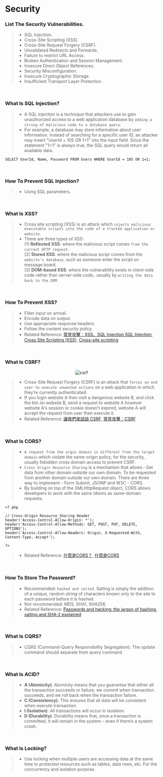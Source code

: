 # Security

### **List The Security Vulnerabilities.**
> - SQL Injection.
> - Cross-Site Scripting (XSS).
> - Cross-Site Request Forgery (CSRF).
> - Unvalidated Redirects and Forwards.
> - Failure to restrict URL Access.
> - Broken Authentication and Session Management.
> - Insecure Direct Object References.
> - Security Misconfiguration.
> - Insecure Cryptographic Storage.
> - Insufficient Transport Layer Protection.

<br/>

### **What Is SQL Injection?**
> - A SQL injection is a technique that attackers use to gain unauthorized access to a web application database by `adding a string of malicious code to a database query`.
> - For example, a database may store information about user information. Instead of searching for a specific user ID, an attacker may insert "UserId = 105 OR 1=1" into the input field. Since the statement "1=1" is always true, the SQL query would return all available data. 

```
SELECT UserId, Name, Password FROM Users WHERE UserId = 105 OR 1=1;
```

<br/>

### **How To Prevent SQL Injection?**
> - Using SQL parameters.

<br/>

### **What Is XSS?**
> - Cross site scripting (XSS) is an attack which `injects malicious executable scripts into the code of a trusted application or website`.
> - There are three types of XSS: <br/>
(1) **Reflected XSS**: where the malicious script comes `from the current HTTP request`. <br/>
(2) **Stored XSS**: where the malicious script comes from the `website's database`, such as someone enter the script on message board. <br/>
(3) **DOM-based XSS**: where the vulnerability exists in client-side code rather than server-side code,. usually by `writing the data back to the DOM`.

<br/>

### **How To Prevent XSS?**
> - Filter input on arrival.
> - Encode data on output.
> - Use appropriate response headers.
> - Follow the content security policy.
> - Related Reference: [常見攻擊：XSS、SQL Injection
SQL Injection](https://yakimhsu.com/project/project_w12_Info_Security-XSS_SQL.html), [Cross Site Scripting (XSS)](https://www.synopsys.com/glossary/what-is-cross-site-scripting.html), [Cross-site scripting](https://portswigger.net/web-security/cross-site-scripting)

<br/>

### **What Is CSRF?**
<p align="center">
  <img src="img/csrf.png" alt="csrf" title="csrf">
</p>

> - Cross-Site Request Forgery (CSRF) is an attack that `forces an end user to execute unwanted actions` on a web application in which they’re currently authenticated.
> - If you login website A then visit a dangerous website B, and click the btn on website B, send a request to website A however website A's session or cookie doesn't expired, website A will accept the request from user then execute it.
> - Related Reference: [讓我們來談談 CSRF](https://blog.techbridge.cc/2017/02/25/csrf-introduction/), [常見攻擊：CSRF](https://yakimhsu.com/project/project_w12_Info_Security-CSRF.html)

<br/>

### **What Is CORS?**

> - `A request from the orgin domain is different from the target domain` which violate the same-origin policy, for the security, usually fobidden cross domain access to prevent CSRF.
> - `Cross Origin Resource Sharing` is a mechanism that allows : Get data from other domain outside our own domain. To be requested from another domain outside our own domain. There are three way to implement - Form Submit, JSONP and W3C - CORS.
> - By building on top of the XMLHttpRequest object, CORS allows developers to work with the same idioms as same-domain requests.
```
<? php
 
// Cross-Origin Resource Sharing Header
header('Access-Control-Allow-Origin: *');
header('Access-Control-Allow-Methods: GET, POST, PUT, DELETE, OPTIONS');
header('Access-Control-Allow-Headers: Origin, X-Requested-With, Content-Type, Accept');
 
?>
```
> - Related Reference: [什麼是CORS？](https://sibevin.github.io/posts/2017-06-05-101518-note-cors), [什麼是CORS](https://ithelp.ithome.com.tw/articles/10204004)
<br/>

### **How To Store The Password?**
> - Recommended: `hashed and salted`. Salting is simply the addition of a unique, random string of characters known only to the site to each password before it is hashed.
> - Not recommended: MD5, SHA1, SHA256.
> - Related Reference: [Passwords and hacking: the jargon of hashing, salting and SHA-2 explained](https://www.theguardian.com/technology/2016/dec/15/passwords-hacking-hashing-salting-sha-2)

<br/>


### **What Is CQRS?**
> - CQRS (Command-Query Responsibility Segregation): The update command should separate from query command

<br/>

### **What Is ACID?**
> - **A (Atomicity)**: Atomicity means that you guarantee that either all the transaction succeeds or failure, we commit when transaction succeeds, and we roll back when the transaction failure.
> - **C (Consistency)**: This ensures that all data will be consistent when execute transaction.
> - **I (Isolation)**: All transactions will occur in isolation.
> - **D (Durability)**: Durability means that, once a transaction is committed, it will remain in the system – even if there’s a system crash.

<br/>

### **What Is Locking?**
> - Use locking when multiple users are accessing data at the same time to protected resources such as tables, data rows, etc. For the concurrency and  isolation purpose.

<br/>
